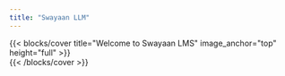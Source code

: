```yaml
---
title: "Swayaan LLM"
---
```


{{< blocks/cover title="Welcome to Swayaan LMS" image_anchor="top" height="full" >}}    
{{< /blocks/cover >}}
